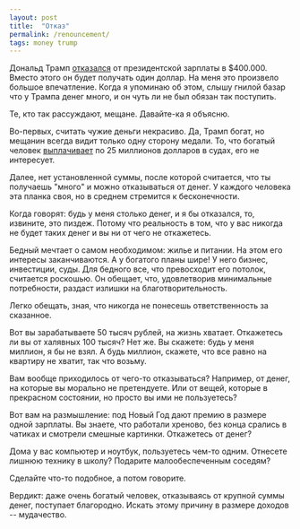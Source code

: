```yaml
---
layout: post
title:  "Отказ"
permalink: /renouncement/
tags: money trump
---
```


Дональд Трамп [отказался][url-1USD] от президентской зарплаты в $400.000. Вместо
этого он будет получать один доллар. На меня это произвело большое
впечатление. Когда я упоминаю об этом, слышу гнилой базар что у Трампа денег
много, и он чуть ли не был обязан так поступить.

Те, кто так рассуждают, мещане. Давайте-ка я объясню.

Во-первых, считать чужие деньги некрасиво. Да, Трамп богат, но мещанин всегда
видит только одну сторону медали. То, что богатый человек [выплачивает][url-25M]
по 25 миллионов долларов в судах, его не интересует.

Далее, нет установленной суммы, после которой считается, что ты получаешь
"много" и можно отказываться от денег. У каждого человека эта планка своя, но в
среднем стремится к бесконечности.

Когда говорят: будь у меня столько денег, и я бы отказался, то, извините, это
пиздеж. Потому что реальность в том, что у вас никогда не будет таких денег и вы
ни от чего не откажетесь.

Бедный мечтает о самом необходимом: жилье и питании. На этом его интересы
заканчиваются. А у богатого планы шире! У него бизнес, инвестиции, суды. Для
бедного все, что превосходит его потолок, считается роскошью. Он обещает, что,
удовлетворив минимальные потребности, раздаст излишки на благотворительность.

Легко обещать, зная, что никогда не понесешь ответственность за сказанное.

Вот вы зарабатываете 50 тысяч рублей, на жизнь хватает. Откажетесь ли вы от
халявных 100 тысяч? Нет же. Вы скажете: будь у меня миллион, я бы не взял. А
будь миллион, скажете, что все равно на квартиру не хватит, так что возьму.

Вам вообще приходилось от чего-то отказываться? Например, от денег, на которые
вы морально не претендуете. Или от вещей, которые в прекрасном состоянии, но
просто вы ими не пользуетесь?

Вот вам на размышление: под Новый Год дают премию в размере одной зарплаты. Вы
знаете, что работали хреново, без конца срались в чатиках и смотрели смешные
картинки. Откажетесь от денег?

Дома у вас компьютер и ноутбук, пользуетесь чем-то одним. Отнесете лишнюю
технику в школу? Подарите малообеспеченным соседям?

Сделайте что-то подобное, а потом говорите.

Вердикт: даже очень богатый человек, отказываясь от крупной суммы денег,
поступает благородно. Искать этому причину в размере доходов -- мудачество.

[url-1USD]:https://meduza.io/news/2016/11/14/tramp-otkazalsya-ot-prezidentskoy-zarplaty
[url-25M]:https://meduza.io/news/2016/11/19/tramp-zaplatil-25-millionov-dollarov-po-delu-o-moshennichestve
